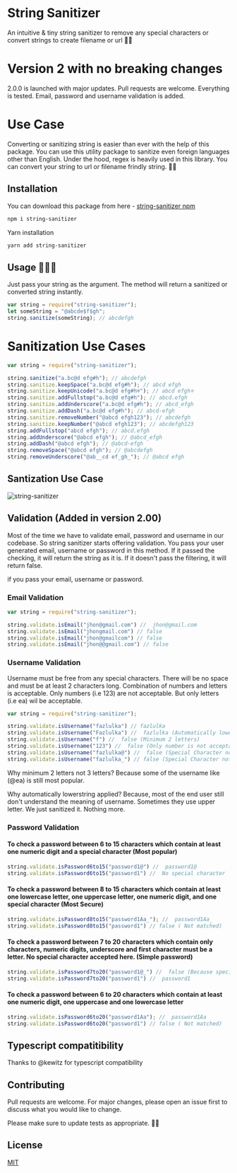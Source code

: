 # String Sanitizer 

An intuitive & tiny string sanitizer to remove any special characters or convert strings to create filename or url 🎉🎉

# Version 2 with no breaking changes
2.0.0 is launched with major updates. Pull requests are welcome. Everything is tested. Email, password and username validation is added.

# Use Case

Converting or sanitizing string is easier than ever with the help of this package. You can use this utility package to sanitize even foreign languages other than English. Under the hood, regex is heavily used in this library. You can convert your string to url or filename frindly string.
🎉🎉

## Installation

You can download this package from here - [string-sanitizer npm](https://www.npmjs.com/package/string-sanitizer)

```bash
npm i string-sanitizer
```

Yarn installation

```bash
yarn add string-sanitizer
```

## Usage 👀👀👀

Just pass your string as the argument. The method will return a sanitized or converted string instantly.

```js
var string = require("string-sanitizer");
let someString = "@abcde$f$gh";
string.sanitize(someString); // abcdefgh
```

# Sanitization Use Cases

```js
var string = require("string-sanitizer");

string.sanitize("a.bc@d efg#h"); // abcdefgh
string.sanitize.keepSpace("a.bc@d efg#h"); // abcd efgh
string.sanitize.keepUnicode("a.bc@d efg#hক"); // abcd efghক
string.sanitize.addFullstop("a.bc@d efg#h"); // abcd.efgh
string.sanitize.addUnderscore("a.bc@d efg#h"); // abcd_efgh
string.sanitize.addDash("a.bc@d efg#h"); // abcd-efgh
string.sanitize.removeNumber("@abcd efgh123"); // abcdefgh
string.sanitize.keepNumber("@abcd efgh123"); // abcdefgh123
string.addFullstop("abcd efgh"); // abcd.efgh
string.addUnderscore("@abcd efgh"); // @abcd_efgh
string.addDash("@abcd efgh"); // @abcd-efgh
string.removeSpace("@abcd efgh"); // @abcdefgh
string.removeUnderscore("@ab__cd ef_gh_"); // @abcd efgh
```

## Santization Use Case

![string-sanitizer](https://i.ibb.co/y44bXBb/Screenshot-275.png)

## Validation (Added in version 2.00)
Most of the time we have to validate email, password and username in our codebase. So string sanitizer starts offering validation. You pass your user generated email, username or password in this method. If it passed the checking, it will return the string as it is. If it doesn't pass the filtering, it will return false.

 if you pass your email, username or password.

### Email Validation

```js
var string = require("string-sanitizer");

string.validate.isEmail("jhon@gmail.com") //  jhon@gmail.com
string.validate.isEmail("jhongmail.com") // false
string.validate.isEmail("jhon@gmailcom") // false
string.validate.isEmail("jhon@@gmail.com") // false
```

### Username Validation
Username must be free from any special characters. There will be no space and must be at least 2 characters long. Combination of numbers and letters is acceptable. Only numbers (i.e 123) are not acceptable. But only letters (i.e ea) wil be acceptable. 

```js
var string = require("string-sanitizer");

string.validate.isUsername("fazlulka") // fazlulka
string.validate.isUsername("Fazlulka") //  fazlulka (Automatically lowerstring method applied.)
string.validate.isUsername("f") //  false (Minimum 2 letters)
string.validate.isUsername("123") //  false (Only number is not acceptable)
string.validate.isUsername("fazlulka@") //  false (Special Character not accpeted)
string.validate.isUsername("fazlulka_") // false (Special Character not accepted)
```

Why minimum 2 letters not 3 letters?
Because some of the username like (@ea) is still most popular.

Why automatically lowerstring applied?
Because, most of the end user still don't understand the meaning of username. Sometimes they use upper letter. We just sanitized it. Nothing more.

### Password Validation

#### To check a password between 6 to 15 characters which contain at least one numeric digit and a special character (Most popular)

```js
string.validate.isPassword6to15("password1@") //  password1@
string.validate.isPassword6to15("password1") //  No special character
```

#### To check a password between 8 to 15 characters which contain at least one lowercase letter, one uppercase letter, one numeric digit, and one special character (Most Secure)

```js
string.validate.isPassword8to15("password1Aa_"); //  password1Aa_
string.validate.isPassword8to15("password1") // false ( Not matched)
```

#### To check a password between 7 to 20 characters which contain only characters, numeric digits, underscore and first character must be a letter. No special character accepted here. (Simple password)

```js
string.validate.isPassword7to20("password1@_") //  false (Because special character)
string.validate.isPassword7to20("password1") //  password1
```

#### To check a password between 6 to 20 characters which contain at least one numeric digit, one uppercase and one lowercase letter

```js
string.validate.isPassword6to20("password1Aa"); //  password1Aa
string.validate.isPassword6to20("password1") // false ( Not matched)
```

## Typescript compatitibility

Thanks to @kewitz for typescript compatibility


## Contributing

Pull requests are welcome. For major changes, please open an issue first to discuss what you would like to change.

Please make sure to update tests as appropriate. 🏃‍🏃‍

## License

[MIT](https://github.com/fazlulkarimweb/string-sanitizer/blob/master/license)

